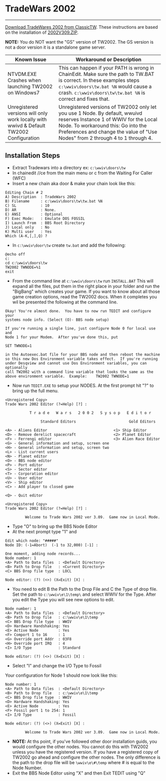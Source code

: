 # TradeWars 2002
***

[Download TradeWares 2002 from ClassicTW](http://wiki.classictw.com/index.php?title=Application:TradeWars_2002_v3). 
These instructions are based on the installation of [2002V309.ZIP](http://wiki.classictw.com/filearchive/apps/2002V309.ZIP).

**NOTE:** You do NOT want the "GS" version of TW2002. The GS version is not a door
version it is a standalone game server.

Known Issue | Workaround  or Description
--- | ---
NTVDM.EXE Crashes when launching TW2002 on Windows7 | This can happen if your PATH is wrong in ChainEdit. Make sure the path to TW.BAT is correct. In these examples steps ```c:\wwiv\doors\tw.bat %N``` would cause a crash. ```c:\wwiv\doors\tw\tw.bat %N``` is correct and fixes that.
Unregistered versions will only work locally with wwivd & Default TW2002 Configuration | Unregistered versions of TW2002 only let you use 1 Node. By default, wwuivd reserves Instance 1 of WWIV for the Local Node. To workaround this: Go into the Preferences and change the value of "Use Nodes" from 2 through 4 to 1 through 4.

## Installation Steps

* Extract Tradewars into a directory ex: ```c:\wwiv\doors\tw```
* In chainedit //ce from the main menu or c from the Waiting For Caller (WFC)  
* Insert a new chain aka door & make your chain look like this:
```
Editing Chain # 2
A) Description  : TradeWars 2002
B) Filename     : c:\wwiv\doors\tw\tw.bat %N
C) SL           : 10
D) AR           : None.
E) ANSI         : Optional
F) Exec Mode:   : Emulate DOS FOSSIL
I) Launch From  : BBS Root Directory
J) Local only   : No
K) Multi user   : Yes
Which (A-K,[,],Q) ? 
```

* In ```c:\wwiv\door\tw``` create ```tw.bat``` and add the following:  

```batch 
@echo off
c:
cd c:\wwiv\doors\tw
TW2002 TWNODE=%1
exit
```
* From the command line at ```c:\wwiv\doors\tw``` run ```INSTALL.BAT``` This will  expand all the files, put them in the right place in your folder and run the "BigBang" which creates your game. If you want to know about all those game creation options, read the TW2002 docs. When it completes you wil be presented the following at the command line.

```
Okay! You're almost done.  You have to now run TEDIT and configure your
systems node info. (Select (O)- BBS node setup)

If you're running a single line, just configure Node 0 for local use and
Node 1 for your Modem.  After you've done this, put

SET TWNODE=1

in the Autoexec.bat file for your BBS node and then reboot the machine
so this new Dos Environment variable takes effect.  If you're running
under Desqview and cannot use Dos Environment variables, you can optionally
call TW2002 with a command line variable that looks the same as the
above environment variable.  Example:    TW2002 TWNODE=1
```

* Now run ```TEDIT.EXE``` to setup your NODES. At the first prompt hit "?" to bring up the full menu.
```
<Unregistered Copy>
Trade Wars 2002 Editor (?=Help) [?] :
```
```
           T r a d e   W a r s   2 0 0 2   S y s o p   E d i t o r

                Standard Editors                        Gold Editors

<A> - Aliens Editor                              <1> Ship Editor
<D> - Remove derelict spacecraft                 <2> Planet Editor
<F> - Ferrengi editor                            <3> Alien Race Editor
<G> - General information and setup, screen one
<H> - General information and setup, screen two
<L> - List current users
<N> - Planet editor
<O> - BBS node editor
<P> - Port editor
<S> - Sector editor
<T> - Corporation editor
<U> - User editor
<V> - Ship editor
<C> - Add player to closed game

<Q> - Quit editor

<Unregistered Copy>
Trade Wars 2002 Editor (?=Help) [?] :

         Welcome to Trade Wars 2002 ver 3.09.  Game now in Local Mode.
```
* Type "O" to bring up the BBS Node Editor
* At the next prompt type "1" and <ENTER>
```
Edit which node: "#####"
Node ID: (-1=Abort)  (-1 to 32,000) [-1] :
```
```
One moment, adding node records...
Node number: 1
<A> Path to Data files  : <Default Directory>
<B> Path to Drop file   : <Current Directory>
<C> BBS Drop file type  : LOCL

Node editor: (?) (<>) (X=Exit) [X] :
```
* You need to edit B the Path to the Drop File and C the Type of drop file. Set the path to ```c:\wwiv\e\1\temp\``` and select WWIV for the Type. After you edit the Type you will see new options to edit.
```
Node number: 1
<A> Path to Data files  : <Default Directory>
<B> Path to Drop file   : c:\wwiv\e\1\temp
<C> BBS Drop file type  : WWIV
<D> Hardware Handshaking: Yes
<E> Active Node         : Yes
<F> Comport 1 to 16     : 1
<G> Override port Addr  : 03F8
<H> Override port IRQ   : 4
<I> I/O Type            : Standard

Node editor: (?) (<>) (X=Exit) [X] :
```
* Select "I" and change the I/O Type to Fossil

Your configuration for Node 1 should now look like this:
```
Node number: 1
<A> Path to Data files  : <Default Directory>
<B> Path to Drop file   : c:\wwiv\e\1\temp
<C> BBS Drop file type  : WWIV
<D> Hardware Handshaking: Yes
<E> Active Node         : Yes
<F> Fossil port 1 to 254: 1
<I> I/O Type            : Fossil

Node editor: (?) (<>) (X=Exit) [X] :

         Welcome to Trade Wars 2002 ver 3.09.  Game now in Local Mode.
```

* **NOTE:** At ths point, if you've followed other door installation guids, you would configure the other nodes. You cannot do this with TW2002 unless you have the registered version. If you have a registered copy of TW2002 go ahead and configure the other nodes. The only difference is the path to the drop file will be ```\wwiv\e\#\temp``` where # is equal to the Node Number.
* Exit the BBS Node Editor using "X" and then Exit TEDIT using "Q"
